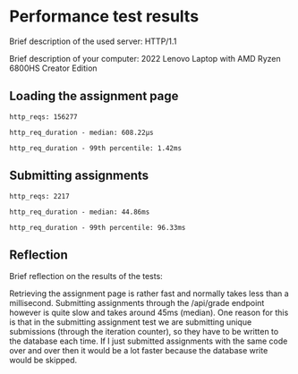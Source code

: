 # Performance test results

Brief description of the used server: HTTP/1.1

Brief description of your computer: 2022 Lenovo Laptop with AMD Ryzen 6800HS Creator Edition

## Loading the assignment page

    http_reqs: 156277

    http_req_duration - median: 608.22µs

    http_req_duration - 99th percentile: 1.42ms


## Submitting assignments

    http_reqs: 2217

    http_req_duration - median: 44.86ms

    http_req_duration - 99th percentile: 96.33ms


## Reflection

Brief reflection on the results of the tests:

Retrieving the assignment page is rather fast and normally takes less than a millisecond. Submitting assignments through the /api/grade endpoint however is quite slow and takes around 45ms (median). One reason for this is that in the submitting assignment test we are submitting unique submissions (through the iteration counter), so they have to be written to the database each time. If I just submitted assignments with the same code over and over then it would be a lot faster because the database write would be skipped.
